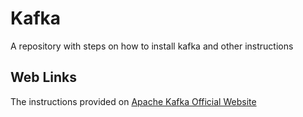 # Kafka
A repository with steps on how to install kafka and other instructions

## Web Links
The instructions provided on [Apache Kafka Official Website](https://kafka.apache.org/)
